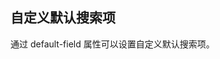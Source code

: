 ## 自定义默认搜索项

通过 default-field 属性可以设置自定义默认搜索项。

<preview path="../search-box/default-field.vue"></preview>

